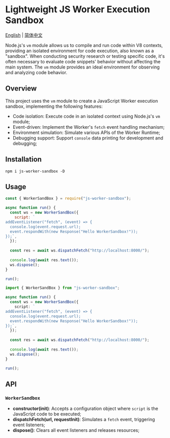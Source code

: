 # Lightweight JS Worker Execution Sandbox

[English](README.md) | [简体中文](README.zh-CN.md)

Node.js's `vm` module allows us to compile and run code within V8 contexts, providing an isolated environment for code execution, also known as a "sandbox". When conducting security research or testing specific code, it's often necessary to evaluate code snippets' behavior without affecting the main system. The `vm` module provides an ideal environment for observing and analyzing code behavior.

## Overview

This project uses the `vm` module to create a JavaScript Worker execution sandbox, implementing the following features:

- Code isolation: Execute code in an isolated context using Node.js's `vm` module;
- Event-driven: Implement the Worker's `fetch` event handling mechanism;
- Environment simulation: Simulate various APIs of the Worker Runtime;
- Debugging support: Support `console` data printing for development and debugging;

## Installation

```shell
npm i js-worker-sandbox -D
```

## Usage

```js
const { WorkerSandBox } = require("js-worker-sandbox");

async function run() {
  const ws = new WorkerSandBox({
    script: `
addEventListener("fetch", (event) => {
  console.log(event.request.url);
  event.respondWith(new Response("Hello WorkerSandbox!"));
});`,
  });
  
  const res = await ws.dispatchFetch("http://localhost:8000/");
  
  console.log(await res.text());
  ws.dispose();
}

run();
```

```ts
import { WorkerSandBox } from "js-worker-sandbox";

async function run() {
  const ws = new WorkerSandBox({
    script: `
addEventListener("fetch", (event) => {
  console.log(event.request.url);
  event.respondWith(new Response("Hello WorkerSandbox!"));
});`,
  });
  
  const res = await ws.dispatchFetch("http://localhost:8000/");
  
  console.log(await res.text());
  ws.dispose();
}

run();
```

## API

### `WorkerSandbox`

- **constructor(init)**: Accepts a configuration object where `script` is the JavaScript code to be executed;
- **dispatchFetch(url, requestInit)**: Simulates a `fetch` event, triggering event listeners;
- **dispose()**: Clears all event listeners and releases resources;